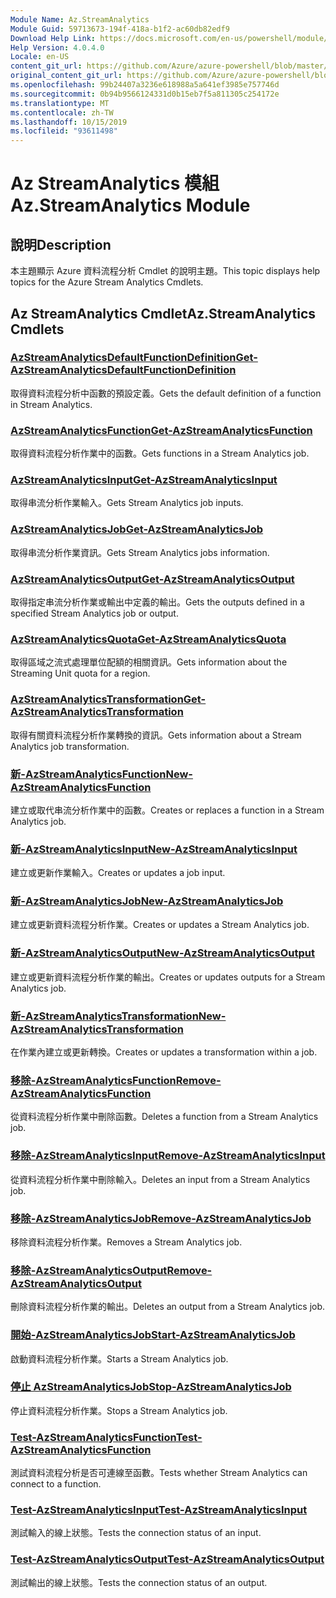 ```yaml
---
Module Name: Az.StreamAnalytics
Module Guid: 59713673-194f-418a-b1f2-ac60db82edf9
Download Help Link: https://docs.microsoft.com/en-us/powershell/module/az.streamanalytics
Help Version: 4.0.4.0
Locale: en-US
content_git_url: https://github.com/Azure/azure-powershell/blob/master/src/StreamAnalytics/StreamAnalytics/help/Az.StreamAnalytics.md
original_content_git_url: https://github.com/Azure/azure-powershell/blob/master/src/StreamAnalytics/StreamAnalytics/help/Az.StreamAnalytics.md
ms.openlocfilehash: 99b24407a3236e618988a5a641ef3985e757746d
ms.sourcegitcommit: 0b94b9566124331d0b15eb7f5a811305c254172e
ms.translationtype: MT
ms.contentlocale: zh-TW
ms.lasthandoff: 10/15/2019
ms.locfileid: "93611498"
---
```

# <span data-ttu-id="7ea04-101">Az StreamAnalytics 模組</span><span class="sxs-lookup"><span data-stu-id="7ea04-101">Az.StreamAnalytics Module</span></span>
## <span data-ttu-id="7ea04-102">說明</span><span class="sxs-lookup"><span data-stu-id="7ea04-102">Description</span></span>
<span data-ttu-id="7ea04-103">本主題顯示 Azure 資料流程分析 Cmdlet 的說明主題。</span><span class="sxs-lookup"><span data-stu-id="7ea04-103">This topic displays help topics for the Azure Stream Analytics Cmdlets.</span></span>

## <span data-ttu-id="7ea04-104">Az StreamAnalytics Cmdlet</span><span class="sxs-lookup"><span data-stu-id="7ea04-104">Az.StreamAnalytics Cmdlets</span></span>
### [<span data-ttu-id="7ea04-105">AzStreamAnalyticsDefaultFunctionDefinition</span><span class="sxs-lookup"><span data-stu-id="7ea04-105">Get-AzStreamAnalyticsDefaultFunctionDefinition</span></span>](Get-AzStreamAnalyticsDefaultFunctionDefinition.md)
<span data-ttu-id="7ea04-106">取得資料流程分析中函數的預設定義。</span><span class="sxs-lookup"><span data-stu-id="7ea04-106">Gets the default definition of a function in Stream Analytics.</span></span>

### [<span data-ttu-id="7ea04-107">AzStreamAnalyticsFunction</span><span class="sxs-lookup"><span data-stu-id="7ea04-107">Get-AzStreamAnalyticsFunction</span></span>](Get-AzStreamAnalyticsFunction.md)
<span data-ttu-id="7ea04-108">取得資料流程分析作業中的函數。</span><span class="sxs-lookup"><span data-stu-id="7ea04-108">Gets functions in a Stream Analytics job.</span></span>

### [<span data-ttu-id="7ea04-109">AzStreamAnalyticsInput</span><span class="sxs-lookup"><span data-stu-id="7ea04-109">Get-AzStreamAnalyticsInput</span></span>](Get-AzStreamAnalyticsInput.md)
<span data-ttu-id="7ea04-110">取得串流分析作業輸入。</span><span class="sxs-lookup"><span data-stu-id="7ea04-110">Gets Stream Analytics job inputs.</span></span>

### [<span data-ttu-id="7ea04-111">AzStreamAnalyticsJob</span><span class="sxs-lookup"><span data-stu-id="7ea04-111">Get-AzStreamAnalyticsJob</span></span>](Get-AzStreamAnalyticsJob.md)
<span data-ttu-id="7ea04-112">取得串流分析作業資訊。</span><span class="sxs-lookup"><span data-stu-id="7ea04-112">Gets Stream Analytics jobs information.</span></span>

### [<span data-ttu-id="7ea04-113">AzStreamAnalyticsOutput</span><span class="sxs-lookup"><span data-stu-id="7ea04-113">Get-AzStreamAnalyticsOutput</span></span>](Get-AzStreamAnalyticsOutput.md)
<span data-ttu-id="7ea04-114">取得指定串流分析作業或輸出中定義的輸出。</span><span class="sxs-lookup"><span data-stu-id="7ea04-114">Gets the outputs defined in a specified Stream Analytics job or output.</span></span>

### [<span data-ttu-id="7ea04-115">AzStreamAnalyticsQuota</span><span class="sxs-lookup"><span data-stu-id="7ea04-115">Get-AzStreamAnalyticsQuota</span></span>](Get-AzStreamAnalyticsQuota.md)
<span data-ttu-id="7ea04-116">取得區域之流式處理單位配額的相關資訊。</span><span class="sxs-lookup"><span data-stu-id="7ea04-116">Gets information about the Streaming Unit quota for a region.</span></span>

### [<span data-ttu-id="7ea04-117">AzStreamAnalyticsTransformation</span><span class="sxs-lookup"><span data-stu-id="7ea04-117">Get-AzStreamAnalyticsTransformation</span></span>](Get-AzStreamAnalyticsTransformation.md)
<span data-ttu-id="7ea04-118">取得有關資料流程分析作業轉換的資訊。</span><span class="sxs-lookup"><span data-stu-id="7ea04-118">Gets information about a Stream Analytics job transformation.</span></span>

### [<span data-ttu-id="7ea04-119">新-AzStreamAnalyticsFunction</span><span class="sxs-lookup"><span data-stu-id="7ea04-119">New-AzStreamAnalyticsFunction</span></span>](New-AzStreamAnalyticsFunction.md)
<span data-ttu-id="7ea04-120">建立或取代串流分析作業中的函數。</span><span class="sxs-lookup"><span data-stu-id="7ea04-120">Creates or replaces a function in a Stream Analytics job.</span></span>

### [<span data-ttu-id="7ea04-121">新-AzStreamAnalyticsInput</span><span class="sxs-lookup"><span data-stu-id="7ea04-121">New-AzStreamAnalyticsInput</span></span>](New-AzStreamAnalyticsInput.md)
<span data-ttu-id="7ea04-122">建立或更新作業輸入。</span><span class="sxs-lookup"><span data-stu-id="7ea04-122">Creates or updates a job input.</span></span>

### [<span data-ttu-id="7ea04-123">新-AzStreamAnalyticsJob</span><span class="sxs-lookup"><span data-stu-id="7ea04-123">New-AzStreamAnalyticsJob</span></span>](New-AzStreamAnalyticsJob.md)
<span data-ttu-id="7ea04-124">建立或更新資料流程分析作業。</span><span class="sxs-lookup"><span data-stu-id="7ea04-124">Creates or updates a Stream Analytics job.</span></span>

### [<span data-ttu-id="7ea04-125">新-AzStreamAnalyticsOutput</span><span class="sxs-lookup"><span data-stu-id="7ea04-125">New-AzStreamAnalyticsOutput</span></span>](New-AzStreamAnalyticsOutput.md)
<span data-ttu-id="7ea04-126">建立或更新資料流程分析作業的輸出。</span><span class="sxs-lookup"><span data-stu-id="7ea04-126">Creates or updates outputs for a Stream Analytics job.</span></span>

### [<span data-ttu-id="7ea04-127">新-AzStreamAnalyticsTransformation</span><span class="sxs-lookup"><span data-stu-id="7ea04-127">New-AzStreamAnalyticsTransformation</span></span>](New-AzStreamAnalyticsTransformation.md)
<span data-ttu-id="7ea04-128">在作業內建立或更新轉換。</span><span class="sxs-lookup"><span data-stu-id="7ea04-128">Creates or updates a transformation within a job.</span></span>

### [<span data-ttu-id="7ea04-129">移除-AzStreamAnalyticsFunction</span><span class="sxs-lookup"><span data-stu-id="7ea04-129">Remove-AzStreamAnalyticsFunction</span></span>](Remove-AzStreamAnalyticsFunction.md)
<span data-ttu-id="7ea04-130">從資料流程分析作業中刪除函數。</span><span class="sxs-lookup"><span data-stu-id="7ea04-130">Deletes a function from a Stream Analytics job.</span></span>

### [<span data-ttu-id="7ea04-131">移除-AzStreamAnalyticsInput</span><span class="sxs-lookup"><span data-stu-id="7ea04-131">Remove-AzStreamAnalyticsInput</span></span>](Remove-AzStreamAnalyticsInput.md)
<span data-ttu-id="7ea04-132">從資料流程分析作業中刪除輸入。</span><span class="sxs-lookup"><span data-stu-id="7ea04-132">Deletes an input from a Stream Analytics job.</span></span>

### [<span data-ttu-id="7ea04-133">移除-AzStreamAnalyticsJob</span><span class="sxs-lookup"><span data-stu-id="7ea04-133">Remove-AzStreamAnalyticsJob</span></span>](Remove-AzStreamAnalyticsJob.md)
<span data-ttu-id="7ea04-134">移除資料流程分析作業。</span><span class="sxs-lookup"><span data-stu-id="7ea04-134">Removes a Stream Analytics job.</span></span>

### [<span data-ttu-id="7ea04-135">移除-AzStreamAnalyticsOutput</span><span class="sxs-lookup"><span data-stu-id="7ea04-135">Remove-AzStreamAnalyticsOutput</span></span>](Remove-AzStreamAnalyticsOutput.md)
<span data-ttu-id="7ea04-136">刪除資料流程分析作業的輸出。</span><span class="sxs-lookup"><span data-stu-id="7ea04-136">Deletes an output from a Stream Analytics job.</span></span>

### [<span data-ttu-id="7ea04-137">開始-AzStreamAnalyticsJob</span><span class="sxs-lookup"><span data-stu-id="7ea04-137">Start-AzStreamAnalyticsJob</span></span>](Start-AzStreamAnalyticsJob.md)
<span data-ttu-id="7ea04-138">啟動資料流程分析作業。</span><span class="sxs-lookup"><span data-stu-id="7ea04-138">Starts a Stream Analytics job.</span></span>

### [<span data-ttu-id="7ea04-139">停止 AzStreamAnalyticsJob</span><span class="sxs-lookup"><span data-stu-id="7ea04-139">Stop-AzStreamAnalyticsJob</span></span>](Stop-AzStreamAnalyticsJob.md)
<span data-ttu-id="7ea04-140">停止資料流程分析作業。</span><span class="sxs-lookup"><span data-stu-id="7ea04-140">Stops a Stream Analytics job.</span></span>

### [<span data-ttu-id="7ea04-141">Test-AzStreamAnalyticsFunction</span><span class="sxs-lookup"><span data-stu-id="7ea04-141">Test-AzStreamAnalyticsFunction</span></span>](Test-AzStreamAnalyticsFunction.md)
<span data-ttu-id="7ea04-142">測試資料流程分析是否可連線至函數。</span><span class="sxs-lookup"><span data-stu-id="7ea04-142">Tests whether Stream Analytics can connect to a function.</span></span>

### [<span data-ttu-id="7ea04-143">Test-AzStreamAnalyticsInput</span><span class="sxs-lookup"><span data-stu-id="7ea04-143">Test-AzStreamAnalyticsInput</span></span>](Test-AzStreamAnalyticsInput.md)
<span data-ttu-id="7ea04-144">測試輸入的線上狀態。</span><span class="sxs-lookup"><span data-stu-id="7ea04-144">Tests the connection status of an input.</span></span>

### [<span data-ttu-id="7ea04-145">Test-AzStreamAnalyticsOutput</span><span class="sxs-lookup"><span data-stu-id="7ea04-145">Test-AzStreamAnalyticsOutput</span></span>](Test-AzStreamAnalyticsOutput.md)
<span data-ttu-id="7ea04-146">測試輸出的線上狀態。</span><span class="sxs-lookup"><span data-stu-id="7ea04-146">Tests the connection status of an output.</span></span>

